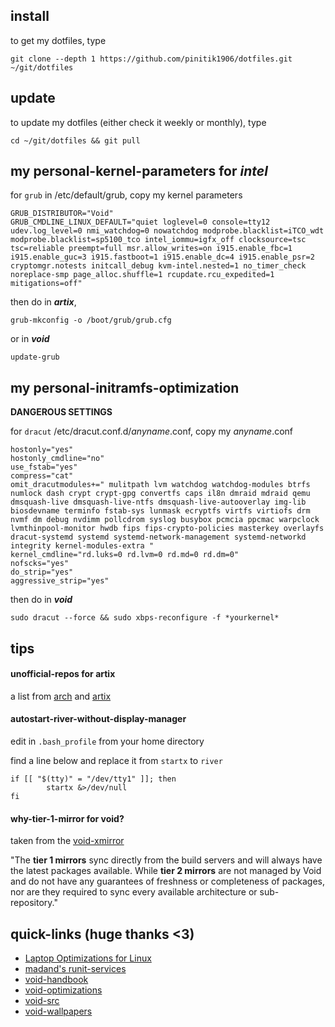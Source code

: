 ## install
to get my dotfiles, type

```
git clone --depth 1 https://github.com/pinitik1906/dotfiles.git ~/git/dotfiles
```

## update
to update my dotfiles (either check it weekly or monthly), type

```
cd ~/git/dotfiles && git pull
```

## my personal-kernel-parameters for *intel*
for `grub` in /etc/default/grub, copy my kernel parameters

```
GRUB_DISTRIBUTOR="Void"
GRUB_CMDLINE_LINUX_DEFAULT="quiet loglevel=0 console=tty12 udev.log_level=0 nmi_watchdog=0 nowatchdog modprobe.blacklist=iTCO_wdt modprobe.blacklist=sp5100_tco intel_iommu=igfx_off clocksource=tsc tsc=reliable preempt=full msr.allow_writes=on i915.enable_fbc=1 i915.enable_guc=3 i915.fastboot=1 i915.enable_dc=4 i915.enable_psr=2 cryptomgr.notests initcall_debug kvm-intel.nested=1 no_timer_check noreplace-smp page_alloc.shuffle=1 rcupdate.rcu_expedited=1 mitigations=off"
```

then do in ***artix***,

```
grub-mkconfig -o /boot/grub/grub.cfg
```

or in ***void***

```
update-grub
```

## my personal-initramfs-optimization
**DANGEROUS SETTINGS**

for `dracut` /etc/dracut.conf.d/*anyname*.conf, copy my *anyname*.conf

```
hostonly="yes"
hostonly_cmdline="no"
use_fstab="yes"
compress="cat"
omit_dracutmodules+=" mulitpath lvm watchdog watchdog-modules btrfs numlock dash crypt crypt-gpg convertfs caps il8n dmraid mdraid qemu dmsquash-live dmsquash-live-ntfs dmsquash-live-autooverlay img-lib biosdevname terminfo fstab-sys lunmask ecryptfs virtfs virtiofs drm nvmf dm debug nvdimm pollcdrom syslog busybox pcmcia ppcmac warpclock lvmthinpool-monitor hwdb fips fips-crypto-policies masterkey overlayfs dracut-systemd systemd systemd-network-management systemd-networkd integrity kernel-modules-extra "
kernel_cmdline="rd.luks=0 rd.lvm=0 rd.md=0 rd.dm=0"
nofscks="yes"
do_strip="yes"
aggressive_strip="yes"
```

then do in ***void***

```
sudo dracut --force && sudo xbps-reconfigure -f *yourkernel*
```

## tips

#### unofficial-repos for artix
a list from [arch](https://wiki.archlinux.org/title/Unofficial.user.repositories#Signed) and [artix](https://wiki.artixlinux.org/Main/UnofficialUserRepositories)

#### autostart-river-without-display-manager
edit in `.bash_profile` from your home directory

find a line below and replace it from `startx` to `river`

```
if [[ "$(tty)" = "/dev/tty1" ]]; then
        startx &>/dev/null
fi
```

#### why-tier-1-mirror for void?
taken from the [void-xmirror](https://xmirror.voidlinux.org) 

"The **tier 1 mirrors** sync directly from the build servers and will always have the latest packages available. While **tier 2 mirrors** are not managed by Void and do not have any guarantees of freshness or completeness of packages, nor are they required to sync every available architecture or sub-repository."

## quick-links (huge thanks <3)
- [Laptop Optimizations for Linux](https://gist.github.com/LarryIsBetter/218fda4358565c431ba0e831665af3d1)
- [madand's runit-services](https://github.com/madand/runit-services)
- [void-handbook](https://docs.voidlinux.org)
- [void-optimizations](https://gist.github.com/themagicalmammal/e443d3c5440d566f8206e5b957ab1493)
- [void-src](https://github.com/void-linux/void-packages)
- [void-wallpapers](https://osowoso.github.io/Void-Wallpapers/)
